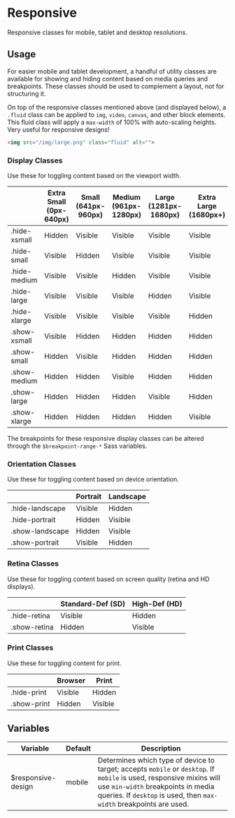 # Responsive #

Responsive classes for mobile, tablet and desktop resolutions.

## Usage ##

For easier mobile and tablet development, a handful of utility classes are available
for showing and hiding content based on media queries and breakpoints.
These classes should be used to complement a layout, not for structuring it.

On top of the responsive classes mentioned above (and displayed below), a `.fluid`
class can be applied to `img`, `video`, `canvas`, and other block elements.
This fluid class will apply a `max-width` of 100% with auto-scaling heights.
Very useful for responsive designs!

```html
<img src="/img/large.png" class="fluid" alt="">
```

### Display Classes ###

Use these for toggling content based on the viewport width.

<table class="table is-striped data-table">
    <thead>
        <tr>
            <th> </th>
            <th>Extra Small (0px-640px)</th>
            <th>Small (641px-960px)</th>
            <th>Medium (961px-1280px)</th>
            <th>Large (1281px-1680px)</th>
            <th>Extra Large (1680px+)</th>
        </tr>
    </thead>
    <tbody>
        <tr>
            <td>.hide-xsmall</td>
            <td>Hidden</td>
            <td class="is-success">Visible</td>
            <td class="is-success">Visible</td>
            <td class="is-success">Visible</td>
            <td class="is-success">Visible</td>
        </tr>
        <tr>
            <td>.hide-small</td>
            <td class="is-success">Visible</td>
            <td>Hidden</td>
            <td class="is-success">Visible</td>
            <td class="is-success">Visible</td>
            <td class="is-success">Visible</td>
        </tr>
        <tr>
            <td>.hide-medium</td>
            <td class="is-success">Visible</td>
            <td class="is-success">Visible</td>
            <td>Hidden</td>
            <td class="is-success">Visible</td>
            <td class="is-success">Visible</td>
        </tr>
        <tr>
            <td>.hide-large</td>
            <td class="is-success">Visible</td>
            <td class="is-success">Visible</td>
            <td class="is-success">Visible</td>
            <td>Hidden</td>
            <td class="is-success">Visible</td>
        </tr>
        <tr>
            <td>.hide-xlarge</td>
            <td class="is-success">Visible</td>
            <td class="is-success">Visible</td>
            <td class="is-success">Visible</td>
            <td class="is-success">Visible</td>
            <td>Hidden</td>
        </tr>
        <tr>
            <td>.show-xsmall</td>
            <td class="is-success">Visible</td>
            <td>Hidden</td>
            <td>Hidden</td>
            <td>Hidden</td>
            <td>Hidden</td>
        </tr>
        <tr>
            <td>.show-small</td>
            <td>Hidden</td>
            <td class="is-success">Visible</td>
            <td>Hidden</td>
            <td>Hidden</td>
            <td>Hidden</td>
        </tr>
        <tr>
            <td>.show-medium</td>
            <td>Hidden</td>
            <td>Hidden</td>
            <td class="is-success">Visible</td>
            <td>Hidden</td>
            <td>Hidden</td>
        </tr>
        <tr>
            <td>.show-large</td>
            <td>Hidden</td>
            <td>Hidden</td>
            <td>Hidden</td>
            <td class="is-success">Visible</td>
            <td>Hidden</td>
        </tr>
        <tr>
            <td>.show-xlarge</td>
            <td>Hidden</td>
            <td>Hidden</td>
            <td>Hidden</td>
            <td>Hidden</td>
            <td class="is-success">Visible</td>
        </tr>
    </tbody>
</table>

<div class="notice is-info">
    The breakpoints for these responsive display classes
    can be altered through the <code>$breakpoint-range-*</code> Sass variables.
</div>

### Orientation Classes ###

Use these for toggling content based on device orientation.

<table class="table is-striped data-table">
    <thead>
        <tr>
            <th> </th>
            <th>Portrait</th>
            <th>Landscape</th>
        </tr>
    </thead>
    <tbody>
        <tr>
            <td>.hide-landscape</td>
            <td class="is-success">Visible</td>
            <td>Hidden</td>
        </tr>
        <tr>
            <td>.hide-portrait</td>
            <td>Hidden</td>
            <td class="is-success">Visible</td>
        </tr>
        <tr>
            <td>.show-landscape</td>
            <td>Hidden</td>
            <td class="is-success">Visible</td>
        </tr>
        <tr>
            <td>.show-portrait</td>
            <td class="is-success">Visible</td>
            <td>Hidden</td>
        </tr>
    </tbody>
</table>

### Retina Classes ###

Use these for toggling content based on screen quality (retina and HD displays).

<table class="table is-striped data-table">
    <thead>
        <tr>
            <th> </th>
            <th>Standard-Def (SD)</th>
            <th>High-Def (HD)</th>
        </tr>
    </thead>
    <tbody>
        <tr>
            <td>.hide-retina</td>
            <td class="is-success">Visible</td>
            <td>Hidden</td>
        </tr>
        <tr>
            <td>.show-retina</td>
            <td>Hidden</td>
            <td class="is-success">Visible</td>
        </tr>
    </tbody>
</table>

### Print Classes ###

Use these for toggling content for print.

<table class="table is-striped data-table">
    <thead>
        <tr>
            <th> </th>
            <th>Browser</th>
            <th>Print</th>
        </tr>
    </thead>
    <tbody>
        <tr>
            <td>.hide-print</td>
            <td class="is-success">Visible</td>
            <td>Hidden</td>
        </tr>
        <tr>
            <td>.show-print</td>
            <td>Hidden</td>
            <td class="is-success">Visible</td>
        </tr>
    </tbody>
</table>

## Variables ##

<table class="table is-striped data-table">
    <thead>
        <tr>
            <th>Variable</th>
            <th>Default</th>
            <th>Description</th>
        </tr>
    </thead>
    <tbody>
        <tr>
            <td>$responsive-design</td>
            <td>mobile</td>
            <td>
                Determines which type of device to target; accepts <code>mobile</code> or <code>desktop</code>.
                If <code>mobile</code> is used, responsive mixins will use <code>min-width</code> breakpoints in media queries.
                If <code>desktop</code> is used, then <code>max-width</code> breakpoints are used.
            </td>
        </tr>
    </tbody>
</table>